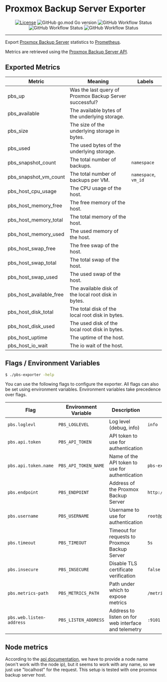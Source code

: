 # Proxmox Backup Server Exporter

<p align="center">
    <a href="https://github.com/natrontech/pbs-exporter"><img
    src="https://img.shields.io/github/license/natrontech/pbs-exporter"
    alt="License"
    /></a>
    <img alt="GitHub go.mod Go version" src="https://img.shields.io/github/go-mod/go-version/natrontech/pbs-exporter/main?label=Go%20Version" />
    <img alt="GitHub Workflow Status" src="https://img.shields.io/github/actions/workflow/status/natrontech/pbs-exporter/ci.yml?label=CI" />
    <img alt="GitHub Workflow Status" src="https://img.shields.io/github/actions/workflow/status/natrontech/pbs-exporter/codeql.yml?label=CodeQL" />
    <img alt="GitHub Workflow Status" src="https://img.shields.io/github/actions/workflow/status/natrontech/pbs-exporter/docker-release.yml?label=Docker%20Release" />
</p>

---

Export [Proxmox Backup Server](https://www.proxmox.com/en/proxmox-backup-server/overview) statistics to [Prometheus](https://prometheus.io/).

Metrics are retrieved using the [Proxmox Backup Server API](https://pbs.proxmox.com/docs/api-viewer/index.html).

## Exported Metrics

| Metric | Meaning | Labels |
| ------ | ------- | ------ |
| pbs_up | Was the last query of Proxmox Backup Server successful? | |
| pbs_available | The available bytes of the underlying storage. | |
| pbs_size | The size of the underlying storage in bytes. | |
| pbs_used | The used bytes of the underlying storage. | |
| pbs_snapshot_count | The total number of backups. | `namespace` |
| pbs_snapshot_vm_count | The total number of backups per VM. | `namespace`, `vm_id` |
| pbs_host_cpu_usage | The CPU usage of the host. | |
| pbs_host_memory_free | The free memory of the host. | |
| pbs_host_memory_total | The total memory of the host. | |
| pbs_host_memory_used | The used memory of the host. | |
| pbs_host_swap_free | The free swap of the host. | |
| pbs_host_swap_total | The total swap of the host. | |
| pbs_host_swap_used | The used swap of the host. | |
| pbs_host_available_free | The available disk of the local root disk in bytes. | |
| pbs_host_disk_total | The total disk of the local root disk in bytes. | |
| pbs_host_disk_used | The used disk of the local root disk in bytes. | |
| pbs_host_uptime | The uptime of the host. | |
| pbs_host_io_wait | The io wait of the host. | |

## Flags / Environment Variables

```bash
$ ./pbs-exporter -help
```

You can use the following flags to configure the exporter. All flags can also be set using environment variables. Environment variables take precedence over flags.

| Flag | Environment Variable | Description | Default |
| ---- | -------------------- | ----------- | ------- |
| `pbs.loglevl` | `PBS_LOGLEVEL` | Log level (debug, info) | `info` |
| `pbs.api.token` | `PBS_API_TOKEN` | API token to use for authentication | |
| `pbs.api.token.name` | `PBS_API_TOKEN_NAME` | Name of the API token to use for authentication | `pbs-exporter` |
| `pbs.endpoint` | `PBS_ENDPOINT` | Address of the Proxmox Backup Server | `http://localhost:8007` |
| `pbs.username` | `PBS_USERNAME` | Username to use for authentication | `root@pam` |
| `pbs.timeout` | `PBS_TIMEOUT` | Timeout for requests to Proxmox Backup Server | `5s` |
| `pbs.insecure` | `PBS_INSECURE` | Disable TLS certificate verification | `false` |
| `pbs.metrics-path` | `PBS_METRICS_PATH` | Path under which to expose metrics | `/metrics` |
| `pbs.web.listen-address` | `PBS_LISTEN_ADDRESS` | Address to listen on for web interface and telemetry | `:9101` |

## Node metrics

According to the [api documentation](https://pbs.proxmox.com/docs/api-viewer/index.html#/nodes/{node}), we have to provide a node name (won't work with the node ip), but it seems to work with any name, so we just use "localhost" for the request. This setup is tested with one proxmox backup server host.